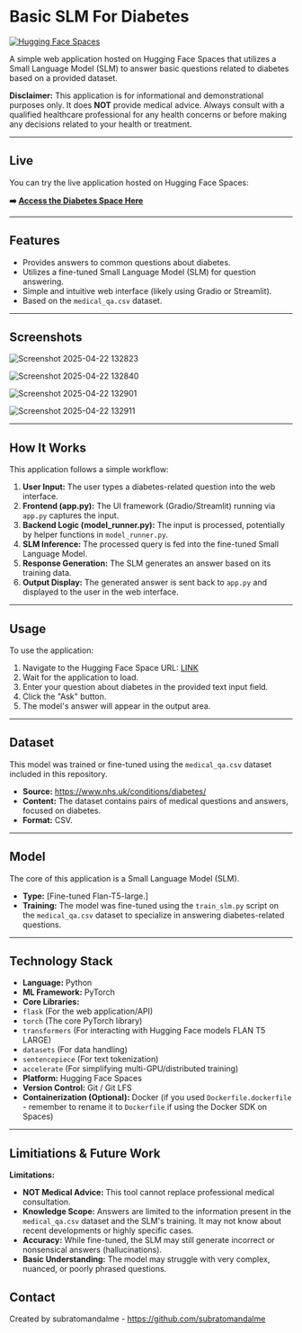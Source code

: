 #  Basic SLM For Diabetes

[![Hugging Face Spaces](https://img.shields.io/badge/%F0%9F%A4%97%20Hugging%20Face-Spaces-blue)](https://huggingface.co/spaces/subratomandalme/diabetes)

A simple web application hosted on Hugging Face Spaces that utilizes a Small Language Model (SLM) to answer basic questions related to diabetes based on a provided dataset.

**Disclaimer:** This application is for informational and demonstrational purposes only. It does **NOT** provide medical advice. Always consult with a qualified healthcare professional for any health concerns or before making any decisions related to your health or treatment.

---

##  Live

You can try the live application hosted on Hugging Face Spaces:

**➡️ [Access the Diabetes Space Here](https://huggingface.co/spaces/subratomandalme/diabetes)**

---

##  Features

* Provides answers to common questions about diabetes.
* Utilizes a fine-tuned Small Language Model (SLM) for question answering.
* Simple and intuitive web interface (likely using Gradio or Streamlit).
* Based on the `medical_qa.csv` dataset.

---

##  Screenshots
![Screenshot 2025-04-22 132823](https://github.com/user-attachments/assets/767a5ba6-f995-476a-825c-c9b5358d46d5)

![Screenshot 2025-04-22 132840](https://github.com/user-attachments/assets/142b976d-e852-4906-9cc6-5d88bf3429e8)

![Screenshot 2025-04-22 132901](https://github.com/user-attachments/assets/f6cbfe96-ccd1-4cac-8e8e-f74485a48962)

![Screenshot 2025-04-22 132911](https://github.com/user-attachments/assets/192518b4-4ab4-4bd2-b3d1-412ef05bf0de)



---

##  How It Works

This application follows a simple workflow:

1.  **User Input:** The user types a diabetes-related question into the web interface.
2.  **Frontend (app.py):** The UI framework (Gradio/Streamlit) running via `app.py` captures the input.
3.  **Backend Logic (model_runner.py):** The input is processed, potentially by helper functions in `model_runner.py`.
4.  **SLM Inference:** The processed query is fed into the fine-tuned Small Language Model.
5.  **Response Generation:** The SLM generates an answer based on its training data.
6.  **Output Display:** The generated answer is sent back to `app.py` and displayed to the user in the web interface.

---

##  Usage

To use the application:

1.  Navigate to the Hugging Face Space URL: [LINK](https://huggingface.co/spaces/subratomandalme/diabetes)
2.  Wait for the application to load.
3.  Enter your question about diabetes in the provided text input field.
4.  Click the "Ask" button.
5.  The model's answer will appear in the output area.

---

##  Dataset

This model was trained or fine-tuned using the `medical_qa.csv` dataset included in this repository.

* **Source:** https://www.nhs.uk/conditions/diabetes/
* **Content:** The dataset contains pairs of medical questions and answers, focused on diabetes.
* **Format:** CSV.

---

##  Model

The core of this application is a Small Language Model (SLM).

* **Type:** [Fine-tuned Flan-T5-large.]
* **Training:** The model was fine-tuned using the `train_slm.py` script on the `medical_qa.csv` dataset to specialize in answering diabetes-related questions.

---

## Technology Stack

* **Language:** Python
* **ML Framework:** PyTorch
* **Core Libraries:**
 * `flask` (For the web application/API)
 * `torch` (The core PyTorch library)
 * `transformers` (For interacting with Hugging Face models FLAN T5 LARGE)
 * `datasets` (For data handling)
 * `sentencepiece` (For text tokenization)
 * `accelerate` (For simplifying multi-GPU/distributed training)
* **Platform:** Hugging Face Spaces
* **Version Control:** Git / Git LFS
* **Containerization (Optional):** Docker (if you used `Dockerfile.dockerfile` - remember to rename it to `Dockerfile` if using the Docker SDK on Spaces)

---

##  Limitiations & Future Work

**Limitations:**

* **NOT Medical Advice:** This tool cannot replace professional medical consultation.
* **Knowledge Scope:** Answers are limited to the information present in the `medical_qa.csv` dataset and the SLM's training. It may not know about recent developments or highly specific cases.
* **Accuracy:** While fine-tuned, the SLM may still generate incorrect or nonsensical answers (hallucinations).
* **Basic Understanding:** The model may struggle with very complex, nuanced, or poorly phrased questions.



##  Contact

Created by subratomandalme - https://github.com/subratomandalme
